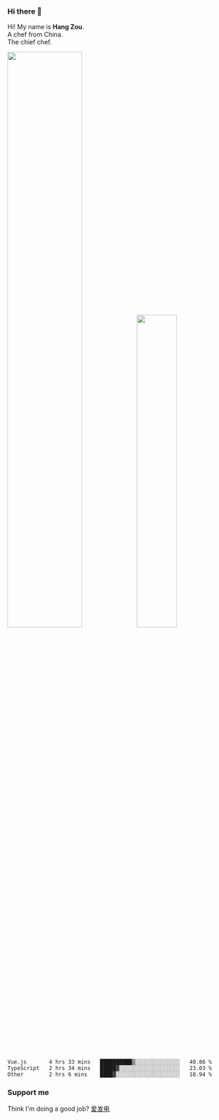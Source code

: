 ### Hi there 👋

Hi! My name is **Hang Zou**.  
A chef from China.  
The chief chef.

<img align="" width="57.5%" src="https://github-readme-stats.vercel.app/api?username=zouhangwithsweet&hide_title=true&hide_border=true&show_icons=true&include_all_commits=true&line_height=21" /><img align="" width="42.4%" src="https://github-readme-stats.vercel.app/api/top-langs/?username=zouhangwithsweet&hide_title=true&hide_border=true&layout=compact" />

<!--START_SECTION:waka-->

```text
Vue.js       4 hrs 33 mins   ██████████▒░░░░░░░░░░░░░░   40.86 %
TypeScript   2 hrs 34 mins   █████▓░░░░░░░░░░░░░░░░░░░   23.03 %
Other        2 hrs 6 mins    ████▓░░░░░░░░░░░░░░░░░░░░   18.94 %
```

<!--END_SECTION:waka-->

### Support me

Think I'm doing a good job? [爱发电](https://afdian.net/@zouhangsweet)
